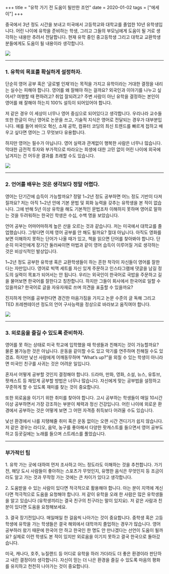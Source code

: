 +++
title = "유학 가기 전 도움이 될만한 조언"
date = 2020-01-02
tags = ["에세이"]
+++

중국에서 3년 정도 시간을 보내고 미국에서 고등학교와 대학교를 졸업한 10년 유학생입니다. 어린 나이에 유학을 준비하는 학생, 그리고 그들의 부모님에게 도움이 될 거로 생각하는 내용만 추려서 전달합니다. 현재 유학 중인 중고등학생 그리고 대학교 교환학생분들에게도 도움이 될 내용이라 생각합니다.

![](https://img1.daumcdn.net/thumb/R1280x0.fjpg/?fname=http%3A//t1.daumcdn.net/brunch/service/user/1Zjd/image/nwNolkexBrIqQtPxq_V_3jr2c9A.JPG)

---

### **1. 유학의 목표를 확실하게 설정하자.**

단순히 영어 공부 혹은 ‘글로벌 인재’라는 목적을 가지고 유학이라는 거대한 결정을 내리는 실수는 피해야 합니다. 영어를 왜 잘해야 하는 걸까요? 외국인과 이야기를 나누고 싶어서? 여행할 때 편하려고? 취업 잘되려고? 주변 사람이 아닌 유학을 결정하는 본인이 영어를 왜 잘해야 하는지 100% 설득이 되어있어야 합니다.

저 같은 경우 이 세상이 너무나 영어 중심으로 되어있다고 생각합니다. 우리나라 교수들 또한 한글이 아닌 영어로 논문을 쓰고, 기술적 지식은 영어로 전달되는 경우가 대부분입니다. 예를 들어 바이오 혁신, 소재 공학, 컴퓨터 코딩의 최신 트렌드를 빠르게 접하고 배우고 싶다면 영어는 그 무엇보다 유용합니다.

하지만 영어는 필수가 아닙니다. 영어 실력과 관계없이 행복한 사람은 너무나 많습니다. 막대한 금전적 투자와 부가적으로 따라오는 희생에 대한 고민 없이 어린 나이에 외국에 남겨지는 건 어두운 결과를 초래할 수도 있습니다.

![](https://img1.daumcdn.net/thumb/R1280x0.fjpg/?fname=http%3A//t1.daumcdn.net/brunch/service/user/1Zjd/image/Kcm8poD6yRb-8bi4LVKLvH0Judg.JPG)

---

### **2. 언어를 배우는 것은 생각보다 정말 어렵다.**

영어는 단기간에 습득이 가능할까요? 정말 1\~2년 정도 공부하면 어느 정도 기반이 다져질까요? 저는 아직 1\~2년 안에 기본 문법 및 회화 능력을 갖추는 유학생을 본 적이 없습니다. 그에 반해 5년 이상 유학을 해도 기본적인 문법조차 이해하지 못하며 영어로 말하는 것을 두려워하는 한국인 학생은 수십, 수백 명을 보았습니다.

언어 공부는 어마어마하게 높은 산을 오르는 것과 같습니다. 저는 미국에서 대학교를 졸업했습니다. 그렇다면 이제 영어 공부를 안 해도 될까요? 절대 아닙니다. 아직도 영화를 보면 이해하지 못하는 단어가 나올 때가 있고, 책을 읽으면 단어를 찾아봐야 합니다. 단순히 미국인에게 장기간 둘러싸이면 마법과 같이 영어 습득이 이루어질 거로 생각하는 것은 비상식적인 발상입니다.

1\~2년 정도 공부한 유학생 혹은 교환학생들이 하는 흔한 착각이 자신들이 영어를 잘한다는 자만입니다. 영어로 빅맥 세트를 자신 있게 주문하고 인스타그램에 댓글을 남길 정도의 실력이 목표가 되어서는 안 됩니다. 우리는 외국인이 한국어로 국밥을 주문하고 길을 물어보면 한국어를 잘한다고 칭찬합니다. 하지만 그들이 회사에서 한국어로 일할 수 있을까요? 한국어로 글을 자유자재로 쓰며 의견을 표출할 수 있을까요?

진지하게 언어를 공부한다면 경건한 마음가짐을 가지고 논문 수준의 글 독해 그리고 TED 프레젠테이션 정도의 언어 구사능력을 정상으로 바라보고 움직여야 합니다.

![](https://img1.daumcdn.net/thumb/R1280x0.fjpg/?fname=http%3A//t1.daumcdn.net/brunch/service/user/1Zjd/image/rA59_FFhGUco008Eq3oRq-Hh-dE.jpg)

---

### **3. 외로움을 즐길 수 있도록 준비하자.**

영어를 못 하는 상태로 미국 학교에 입학했을 때 학생들과 친해지는 것이 가능할까요? 물론 불가능한 것은 아닙니다. 운동을 같이할 수도 있고 악기를 연주하며 친해질 수도 있겠죠. 하지만 낯선 사람에게 어깨동무하며 “What’s up?”을 외칠 수 있는 학생이 아니라면 미국인 친구를 사귀는 것은 어려운 일입니다.

혼자서 어떻게 공부할 것인지 결정해야 합니다. 드라마, 만화, 영화, 소설, 뉴스, 유튜브, 팟캐스트 등 재밌게 공부할 방법은 너무나 많습니다. 자신에게 맞는 공부법을 설정하고 꾸준하게 할 수 있도록 재미를 찾는 것이 중요합니다.

또한 외로움을 이기기 위한 취미를 찾아야 합니다. 고시 공부하는 학생들이 매일 10시간 이상 공부하면서 가장 강조하는 부분이 체력과 정신 건강입니다. 어린 나이에 외로운 환경에서 공부하는 것은 어떻게 보면 그 어떤 자격증 취득보다 어려울 수도 있습니다.

낯선 환경에서 나를 지탱해줄 취미 혹은 운동 없이는 오랜 시간 견디기가 쉽지 않습니다. 저 같은 경우는 라디오, 음악, 농구를 좋아해서 다양한 팟캐스트를 들으면서 영어 공부도 하고 등굣길에는 노래를 들으며 스트레스를 풀었습니다.

---

### **부가적인 팁**

1\. 유학 가는 곳에 대하여 먼저 조사하고 어느 정도라도 이해하는 것을 추천합니다. 가기 전, 해당 도시 사람들이 좋아하는 스포츠가 무엇인지, 유명한 음식은 무엇인지 등 조금이라도 알고 가는 것과 무작정 가는 것에는 큰 차이가 있다고 생각합니다.

2\. 도움받을 수 있는 사람이 있다면 적극적으로 활용해야 합니다. 아는 분이 지역에 계신다면 적극적으로 도움을 요청해야 합니다. 저 같이 유학을 오래 한 사람은 많은 유학생들을 알고 있습니다 (유학생끼리는 결국 친구의 친구라는 말이 있지요). 저 같은 사람과 친분이 있다면 도움을 요청해보세요.

3\. 결국 장기전입니다. 매일매일 한 걸음씩 나아가는 것이 중요합니다. 중학생 혹은 고등학생에 유학을 가는 학생들은 결국 해외에서 대학까지 졸업하는 경우가 많습니다. 영어 공부하러 왔기 때문에 한국어 안 하고 한국인 한 명도 안 만나겠다는 선언이 도움이 될까요? 실제로 이런 학생도 본 적이 있지만 외로움을 이기지 못하고 결국 한국으로 돌아갔습니다.

미국, 캐나다, 호주, 뉴질랜드 등 어디로 유학을 하러 가더라도 더 좋은 환경이라 판단하고 내린 결정이라 생각합니다. 자신이 믿는 더 나은 환경을 즐길 수 있도록 마음의 평화를 유지하고 천천히 나아가는 것이 중요합니다.